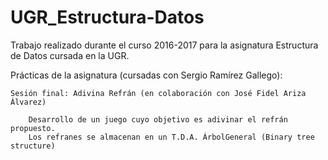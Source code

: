 # UGR_Estructura-Datos
Trabajo realizado durante el curso 2016-2017 para la asignatura Estructura de Datos cursada en la UGR.

Prácticas de la asignatura (cursadas con Sergio Ramírez Gallego):

    Sesión final: Adivina Refrán (en colaboración con José Fidel Ariza Álvarez)
        
        Desarrollo de un juego cuyo objetivo es adivinar el refrán propuesto.
        Los refranes se almacenan en un T.D.A. ÁrbolGeneral (Binary tree structure)
  

